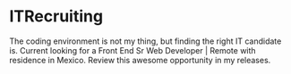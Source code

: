 # ITRecruiting
The coding environment is not my thing, but finding the right IT candidate is.
Current looking for a Front End Sr Web Developer | Remote with residence in Mexico.
Review this awesome opportunity in my releases.
